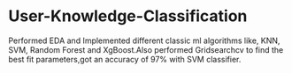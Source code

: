 # User-Knowledge-Classification
Performed EDA and Implemented different classic ml algorithms like, KNN, SVM, Random Forest and XgBoost.Also performed Gridsearchcv to find the best fit parameters,got an accuracy of 97% with SVM classifier.
